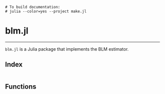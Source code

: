```@meta
# To build documentation:
# julia --color=yes --project make.jl
```

# blm.jl
--------

`blm.jl` is a Julia package that implements the BLM estimator.

## Index

```@index
```

## Functions

```@contents
```
